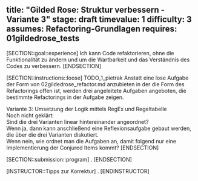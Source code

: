title: "Gilded Rose: Struktur verbessern - Variante 3"
stage: draft
timevalue: 1
difficulty: 3
assumes: Refactoring-Grundlagen
requires: 01gildedrose_tests
---
[SECTION::goal::experience]
Ich kann Code refaktorieren, ohne die Funktionalität zu ändern und um die Wartbarkeit und das 
Verständnis des Codes zu verbessern.
[ENDSECTION]

[SECTION::instructions::loose]
TODO_1_pietrak Anstatt eine lose Aufgabe der Form von 02gildedrose_refactor.md anzubieten
in der die Form des Refactorings offen ist, werden drei angeleitete Aufgaben angeboten, 
die bestimmte Refactorings in der Aufgabe zeigen.

Variante 3: Umsetzung der Logik mittels RegEx und Regeltabelle  
Noch nicht geklärt:  
Sind die drei Varianten linear hintereinander angeordnet?  
Wenn ja, dann kann anschließend eine Reflexionsaufgabe gebaut werden, die über die drei 
Varianten diskutiert.  
Wenn nein, wie ordnet man die Aufgaben an, damit folgend nur eine Implementierung der 
Conjured Items kommt?
[ENDSECTION]

[SECTION::submission::program]
.
[ENDSECTION]
    
[INSTRUCTOR::Tipps zur Korrektur]
.
[ENDINSTRUCTOR]